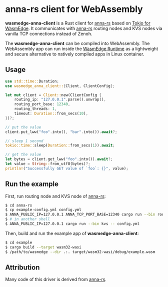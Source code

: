 # anna-rs client for WebAssembly

**wasmedge-anna-client** is a Rust client for [anna-rs] based on 
[Tokio for WasmEdge](https://github.com/WasmEdge/tokio). 
It communicates with [anna-rs] routing nodes and KVS nodes via vanilla 
TCP connections instead of Zenoh.

The **wasmedge-anna-client** can be compiled into
WebAssembly. The WebAssembly app can run inside the [WasmEdge Runtime](https://github.com/WasmEdge/WasmEdge#readme)
as a lightweight and secure alternative to natively compiled apps in Linux container.

[anna-rs]: https://github.com/essa-project/anna-rs

## Usage

```rust
use std::time::Duration;
use wasmedge_anna_client::{Client, ClientConfig};

let mut client = Client::new(ClientConfig {
    routing_ip: "127.0.0.1".parse().unwrap(),
    routing_port_base: 12340,
    routing_threads: 1,
    timeout: Duration::from_secs(10),
})?;

// put the value
client.put_lww("foo".into(), "bar".into()).await?;

// sleep 1 second
tokio::time::sleep(Duration::from_secs(1)).await;

// get the value
let bytes = client.get_lww("foo".into()).await?;
let value = String::from_utf8(bytes)?;
println!("Successfully GET value of `foo`: {}", value);
```

## Run the example

First, run routing node and KVS node of [anna-rs]:

```sh
$ cd anna-rs
$ cp example-config.yml config.yml
$ ANNA_PUBLIC_IP=127.0.0.1 ANNA_TCP_PORT_BASE=12340 cargo run --bin routing -- config.yml
$ # in another shell
$ ANNA_PUBLIC_IP=127.0.0.1 cargo run --bin kvs -- config.yml
```

Then, build and run the example app of **wasmedge-anna-client**:

```sh
$ cd example
$ cargo build --target wasm32-wasi
$ /path/to/wasmedge --dir .:. target/wasm32-wasi/debug/example.wasm
```

## Attribution

Many code of this driver is derived from [anna-rs].
